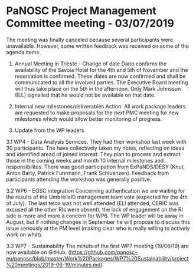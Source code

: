 PaNOSC Project Management Committee meeting - 03/07/2019
========================================================
The meeting was finally canceled because several participants were unavailable. 
However, some written feedback was received on some of the agenda items:

1. Annual Meeting in Trieste - Change of date
Dario confirms the availability of the Savoia Hotel for the 4th and 5th of November and the reservation is confirmed. 
These dates are now confirmed and shall be communicated to all the involved parties. 
The Executive Board meeting will thus take place on the 5th in the afternoon. Only Mark Johnsson (ILL) signalled that he
would not be available on that date.

2. Internal new milestones/deliverables
Action:
All work package leaders are requested to make proposals for the *next* PMC meeting for new milestones which would allow better
monitoring of progress. 

3. Update from the WP leaders

3.1 WP4 - Data Analysis Services. 
They had their workshop last week with 30 participants. The have collectively taken my notes, reflecting on ideas and
identified aread of joined interest. They plan to process and extract those in the coming weeks and month 10 internal milestones
and responsibilites. There was good participation from ExPaNDS/DESY (Knut, Anton Barty, Patrick Fuhrmann, Frank Schluenzen).
Feedback from participants attending the workshop was generally positive.

3.2 WP6 - EOSC integration
Concerning authentication we are waiting for the results of the UmbrellaID management team vote (expected for the 4th of July).
The last telco was not well attended (ELI attended, CERIC was excused all the other RIs were absent), 
the lack of engagement on the RI side is more and more a concern for WP6. The WP leader will be away in August, but
if nothing changes in September he will propose to discuss this issue seriously at the PM level 
(making clear who is really willing to actively work on what).

3.3 WP7 - Sustainability
The minuts of the first WP7 meeting (19/06/19) are now available on GitHub. (https://github.com/panosc-eu/panosc/blob/master/Work%20Packages/WP7%20Sustainability/project%20meetings/2019-06-19/minutes.md)
